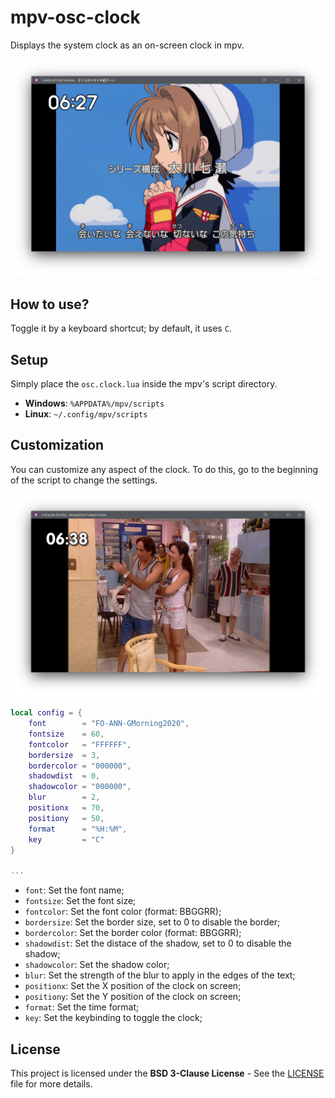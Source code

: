 # mpv-osc-clock

Displays the system clock as an on-screen clock in mpv.

![Screenshot1](/docs/screenshot1.png)

## How to use?

Toggle it by a keyboard shortcut; by default, it uses `C`.

## Setup

Simply place the `osc.clock.lua` inside the mpv's script directory.

- **Windows**: `%APPDATA%/mpv/scripts`
- **Linux**: `~/.config/mpv/scripts`

## Customization

You can customize any aspect of the clock. To do this, go to the beginning of the script to change the settings.

![Screenshot1](/docs/screenshot2.png)

```lua
local config = {
    font        = "FO-ANN-GMorning2020",
    fontsize    = 60,
    fontcolor   = "FFFFFF",
    bordersize  = 3,
    bordercolor = "000000",
    shadowdist  = 0,
    shadowcolor = "000000",
    blur        = 2,
    positionx   = 70,
    positiony   = 50,
    format      = "%H:%M",
    key         = "C"
}

...
```

- `font`: Set the font name;
- `fontsize`: Set the font size;
- `fontcolor`: Set the font color (format: BBGGRR);
- `bordersize`: Set the border size, set to 0 to disable the border;
- `bordercolor`: Set the border color (format: BBGGRR);
- `shadowdist`: Set the distace of the shadow, set to 0 to disable the shadow;
- `shadowcolor`: Set the shadow color;
- `blur`: Set the strength of the blur to apply in the edges of the text;
- `positionx`: Set the X position of the clock on screen;
- `positiony`: Set the Y position of the clock on screen;
- `format`: Set the time format;
- `key`: Set the keybinding to toggle the clock;

## License

This project is licensed under the __BSD 3-Clause License__ - See the [LICENSE](./LICENSE) file for more details.
